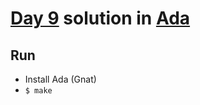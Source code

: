 # [Day 9](https://adventofcode.com/2021/day/9) solution in [Ada](https://www.adaic.org/)

## Run

- Install Ada (Gnat)
- `$ make`
